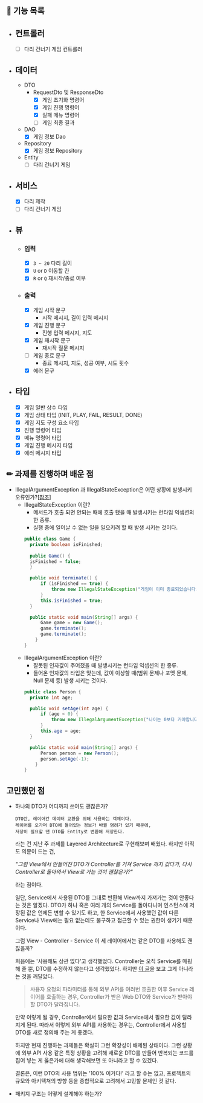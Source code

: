 ## 🚀 기능 목록
- ## 컨트롤러
  - [ ] 다리 건너기 게임 컨트롤러
- ## 데이터
  - DTO
    - RequestDto 및 ResponseDto
      - [X] 게임 초기화 명령어
      - [X] 게임 진행 명령어
      - [X] 실패 메뉴 명령어
      - [ ] 게임 최종 결과
  - DAO
    - [X] 게임 정보 Dao
  - Repository
    - [X] 게임 정보 Repository
  - Entity
    - [ ] 다리 건너기 게임
- ## 서비스
  - [X] 다리 제작
  - [ ] 다리 건너기 게임
- ## 뷰
  - ### 입력
    - [X] `3 ~ 20` 다리 길이
    - [X] `U` or `D` 이동할 칸
    - [X] `R` or `Q` 재시작/종료 여부
  - ### 출력
    - [X] 게임 시작 문구
      - 시작 메시지, 길이 입력 메시지
    - [X] 게임 진행 문구
      - 진행 입력 메시지, 지도
    - [X] 게임 재시작 문구
      - 재시작 질문 메시지
    - [ ] 게임 종료 문구
      - 종료 메시지, 지도, 성공 여부, 시도 횟수
    - [X] 에러 문구
- ## 타입
  - [X] 게임 일반 상수 타입
  - [X] 게임 상태 타입 (INIT, PLAY, FAIL, RESULT, DONE)
  - [X] 게임 지도 구성 요소 타입
  - [X] 진행 명령어 타입
  - [X] 메뉴 명령어 타입
  - [X] 게임 진행 메시지 타입
  - [X] 에러 메시지 타입

## ✏ 과제를 진행하며 배운 점
- IllegalArgumentException 과 IllegalStateException은 어떤 상황에 발생시키 오류인가?[[참조](https://stackoverflow.com/questions/20169127/what-is-illegalstateexception)]
  - IllegalStateException 이란?
    - 메서드가 호출 되면 안되는 때에 호출 됐을 때 발생시키는 런타임 익셉션의 한 종류.
    - 실행 중에 일어날 수 없는 일을 일으키려 할 때 발생 시키는 것이다.
    ```java
    public class Game {
      private boolean isFinished;
      
      public Game() {
      isFinished = false;
      }  
    
      public void terminate() {
          if (isFinished == true) {
              throw new IllegalStateException("게임이 이미 종료되었습니다.");
          }
          this.isFinished = true;
      }
    
      public static void main(String[] args) {
          Game game = new Game();
          game.terminate();
          game.terminate();
        }
    }
    ```
  - IllegalArgumentException 이란?
    - 잘못된 인자값이 주어졌을 때 발생시키는 런타임 익셉션의 한 종류.
    - 들어온 인자값의 타입은 맞는데, 값이 이상할 때(범위 문제나 포맷 문제, Null 문제 등) 발생 시키는 것이다.
    ```java
    public class Person {
      private int age;

      public void setAge(int age) {
          if (age < 0) {
              throw new IllegalArgumentException("나이는 0보다 커야합니다.");
          }
          this.age = age;
      }
    
      public static void main(String[] args) {
          Person person = new Person();
          person.setAge(-1);
        }
    }
    ```

## 고민했던 점
- 하나의 DTO가 어디까지 쓰여도 괜찮은가?

  ```
  DTO란, 레이어간 데이터 교환을 위해 사용하는 객체이다. 
  레이어를 오가며 DTO에 들어있는 정보가 바뀔 염려가 있기 때문에, 
  저장이 필요할 땐 DTO를 Entity로 변환해 저장한다.
  ```
  
  라는 건 지난 주 과제를 Layered Architecture로 구현해보며 배웠다. 하지만 아직도 의문이 드는 건, 
  
  *"그럼 View에서 만들어진 DTO가 Controller를 거쳐 Service 까지 갔다가, 다시 Controller로 돌아와서 View로 가는 것이 괜찮은가?"*
  
  라는 점이다. 
  
  일단, Service에서 사용된 DTO를 그대로 반환해 View까지 가져가는 것이 안좋다는 것은 알겠다. 
  DTO가 하나 혹은 여러 개의 Service를 돌아다니며 인스턴스에 저장된 값은 언제든 변할 수 있기도 하고,
  한 Service에서 사용했던 값이 다른 Service나 View에는 필요 없는데도 불구하고 접근할 수 있는 권한이 생기기 때문이다.
  
  그럼 View - Controller - Service 이 세 레이어에서는 같은 DTO를 사용해도 괜찮을까?
  
  처음에는 '사용해도 상관 없다'고 생각했었다. Controller는 오직 Service를 매핑해 줄 뿐, DTO를 수정하지 않는다고 생각했었다.
  하지만 [이 글](https://techblog.woowahan.com/2711/)을 보고 그게 아니라는 것을 깨달았다.
  
  > 사용자 요청의 파라미터를 통해 외부 API를 여러번 호출한 이후 Service 레이어를 호출하는 경우, Controller가 받은 Web DTO와 Service가 받아야 할 DTO가 달라집니다.
  
  만약 이렇게 될 경우, Controller에서 필요한 값과 Service에서 필요한 값이 달라지게 된다. 따라서 이렇게 외부 API를 사용하는 경우는, Controller에서 사용할 DTO를 새로 정의해 주는 게 좋겠다.
  
  하지만 현재 진행하는 과제들은 확실히 그런 확장성이 배제된 상태이다. 그런 상황에 외부 API 사용 같은 특정 상황을 고려해 새로운 DTO를 만들어 반복되는 코드를 집어 넣는 게 옳은가에 대해 생각해보면 또 아니라고 할 수 있겠다.
  
  결론은, 이런 DTO의 사용 범위는 '100% 이거다!' 라고 할 수는 없고, 프로젝트의 규모와 아키텍쳐의 방향 등을 종합적으로 고려해서 고민할 문제인 것 같다.

- 패키지 구조는 어떻게 설계해야 하는가?
  